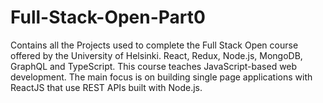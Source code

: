 # Full-Stack-Open-Part0
Contains all the Projects used to complete the Full Stack Open course offered by the University of Helsinki. React, Redux, Node.js, MongoDB, GraphQL and TypeScript. This course teaches JavaScript-based web development. The main focus is on building single page applications with ReactJS that use REST APIs built with Node.js.
